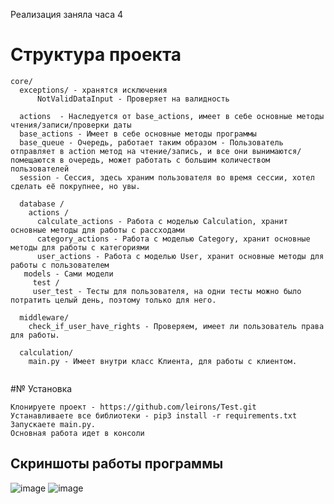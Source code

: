 
Реализация заняла часа 4
# Структура проекта
```
core/
  exceptions/ - хранятся исключения
      NotValidDataInput - Проверяет на валидность
      
  actions  - Наследуется от base_actions, имеет в себе основные методы чтения/записи/проверки даты
  base_actions - Имеет в себе основные методы программы
  base_queue - Очередь, работает таким образом - Пользователь отправляет в action метод на чтение/запись, и все они вынимаются/помещаются в очередь, может работать с большим количеством пользователей
  session - Сессия, здесь храним пользователя во время сессии, хотел сделать её покрупнее, но увы.
  
  database / 
    actions / 
      calculate_actions - Работа с моделью Calculation, хранит основные методы для работы с рассходами
      category_actions - Работа с моделью Category, хранит основные методы для работы с категориями
      user_actions - Работа с моделью User, хранит основные методы для работы с пользователем
   models - Сами модели
     test / 
     user_test - Тесты для пользователя, на одни тесты можно было потратить целый день, поэтому только для него.
     
  middleware/
    check_if_user_have_rights - Проверяем, имеет ли пользователь права для работы.
  
  calculation/ 
    main.py - Имеет внутри класс Клиента, для работы с клиентом.
      
```

#№ Установка

```
Клонируете проект - https://github.com/leirons/Test.git
Устанавливаете все библиотеки - pip3 install -r requirements.txt
Запускаете main.py.
Основная работа идет в консоли
```

## Скриншоты работы программы

![image](https://user-images.githubusercontent.com/81880441/140418334-aa66630a-a997-40ca-bb5a-b92c5124d82a.png)
![image](https://user-images.githubusercontent.com/81880441/140418997-cacbc1a3-0c2d-4430-8941-574ae7f59a8d.png)



